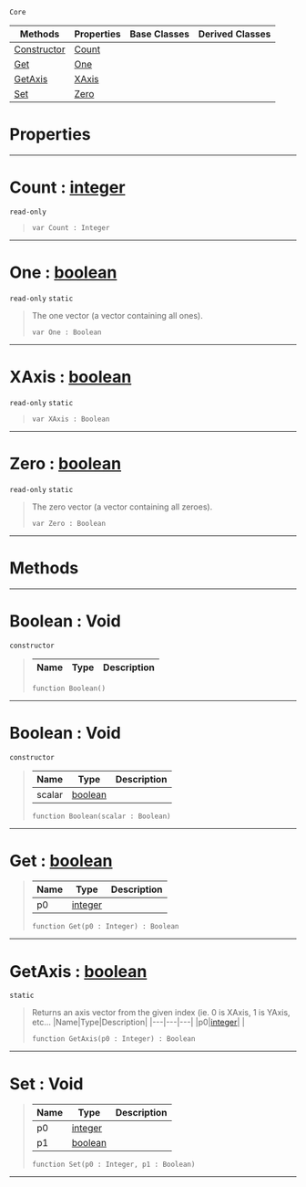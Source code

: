 `Core`

|Methods|Properties|Base Classes|Derived Classes|
|---|---|---|---|
|[ Constructor](https://github.com/zeroengineteam/ZeroDocs/blob/master/code_reference/zilch_base_types/boolean.markdown#boolean-void)|[ Count](https://github.com/zeroengineteam/ZeroDocs/blob/master/code_reference/zilch_base_types/boolean.markdown#count-zero-engine-docume)| | |
|[ Get](https://github.com/zeroengineteam/ZeroDocs/blob/master/code_reference/zilch_base_types/boolean.markdown#get-zero-engine-document)|[ One](https://github.com/zeroengineteam/ZeroDocs/blob/master/code_reference/zilch_base_types/boolean.markdown#one-zero-engine-document)| | |
|[ GetAxis](https://github.com/zeroengineteam/ZeroDocs/blob/master/code_reference/zilch_base_types/boolean.markdown#getaxis-zero-engine-docu)|[ XAxis](https://github.com/zeroengineteam/ZeroDocs/blob/master/code_reference/zilch_base_types/boolean.markdown#xaxis-zero-engine-docume)| | |
|[ Set](https://github.com/zeroengineteam/ZeroDocs/blob/master/code_reference/zilch_base_types/boolean.markdown#set-void)|[ Zero](https://github.com/zeroengineteam/ZeroDocs/blob/master/code_reference/zilch_base_types/boolean.markdown#zero-zero-engine-documen)| | |


 #  Properties


---  
 #  Count : [integer](https://github.com/zeroengineteam/ZeroDocs/blob/master/code_reference/zilch_base_types/integer.markdown)

 `read-only`

> 
> ``` lang=cpp, name=Zilch
> var Count : Integer


---  
 #  One : [boolean](https://github.com/zeroengineteam/ZeroDocs/blob/master/code_reference/zilch_base_types/boolean.markdown)

 `read-only` `static`

> The one vector (a vector containing all ones).
> ``` lang=cpp, name=Zilch
> var One : Boolean


---  
 #  XAxis : [boolean](https://github.com/zeroengineteam/ZeroDocs/blob/master/code_reference/zilch_base_types/boolean.markdown)

 `read-only` `static`

> 
> ``` lang=cpp, name=Zilch
> var XAxis : Boolean


---  
 #  Zero : [boolean](https://github.com/zeroengineteam/ZeroDocs/blob/master/code_reference/zilch_base_types/boolean.markdown)

 `read-only` `static`

> The zero vector (a vector containing all zeroes).
> ``` lang=cpp, name=Zilch
> var Zero : Boolean


---  
 #  Methods


---  
 #  Boolean : Void

 `constructor`

> 
> |Name|Type|Description|
> |---|---|---|
> ``` lang=cpp, name=Zilch
> function Boolean()
> ``` 


---  
 #  Boolean : Void

 `constructor`

> 
> |Name|Type|Description|
> |---|---|---|
> |scalar|[boolean](https://github.com/zeroengineteam/ZeroDocs/blob/master/code_reference/zilch_base_types/boolean.markdown)| |
> ``` lang=cpp, name=Zilch
> function Boolean(scalar : Boolean)
> ``` 


---  
 #  Get : [boolean](https://github.com/zeroengineteam/ZeroDocs/blob/master/code_reference/zilch_base_types/boolean.markdown)

> 
> |Name|Type|Description|
> |---|---|---|
> |p0|[integer](https://github.com/zeroengineteam/ZeroDocs/blob/master/code_reference/zilch_base_types/integer.markdown)| |
> ``` lang=cpp, name=Zilch
> function Get(p0 : Integer) : Boolean
> ``` 


---  
 #  GetAxis : [boolean](https://github.com/zeroengineteam/ZeroDocs/blob/master/code_reference/zilch_base_types/boolean.markdown)

 `static`

> Returns an axis vector from the given index (ie. 0 is XAxis, 1 is YAxis, etc...
> |Name|Type|Description|
> |---|---|---|
> |p0|[integer](https://github.com/zeroengineteam/ZeroDocs/blob/master/code_reference/zilch_base_types/integer.markdown)| |
> ``` lang=cpp, name=Zilch
> function GetAxis(p0 : Integer) : Boolean
> ``` 


---  
 #  Set : Void

> 
> |Name|Type|Description|
> |---|---|---|
> |p0|[integer](https://github.com/zeroengineteam/ZeroDocs/blob/master/code_reference/zilch_base_types/integer.markdown)| |
> |p1|[boolean](https://github.com/zeroengineteam/ZeroDocs/blob/master/code_reference/zilch_base_types/boolean.markdown)| |
> ``` lang=cpp, name=Zilch
> function Set(p0 : Integer, p1 : Boolean)
> ``` 


---  
 

 